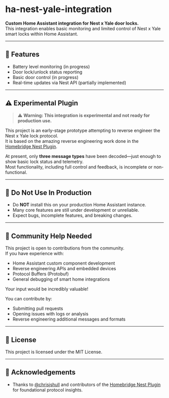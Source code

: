 # ha-nest-yale-integration

**Custom Home Assistant integration for Nest x Yale door locks.**  
This integration enables basic monitoring and limited control of Nest x Yale smart locks within Home Assistant.

---

## 🔧 Features

- Battery level monitoring (in progress)
- Door lock/unlock status reporting  
- Basic door control (in progress)  
- Real-time updates via Nest API (partially implemented)

---

## ⚠️ Experimental Plugin

> ⚠️ **Warning: This integration is experimental and not ready for production use.**

This project is an early-stage prototype attempting to reverse engineer the Nest x Yale lock protocol.  
It is based on the amazing reverse engineering work done in the [Homebridge Nest Plugin](https://github.com/chrisjshull/homebridge-nest).

At present, only **three message types** have been decoded—just enough to show basic lock status and telemetry.  
Most functionality, including full control and feedback, is incomplete or non-functional.

---

## 🚫 Do Not Use In Production

- Do **NOT** install this on your production Home Assistant instance.
- Many core features are still under development or unreliable.
- Expect bugs, incomplete features, and breaking changes.

---

## 🧠 Community Help Needed

This project is open to contributions from the community.  
If you have experience with:

- Home Assistant custom component development
- Reverse engineering APIs and embedded devices
- Protocol Buffers (Protobuf)
- General debugging of smart home integrations

Your input would be incredibly valuable!

You can contribute by:

- Submitting pull requests
- Opening issues with logs or analysis
- Reverse engineering additional messages and formats

---

## 📄 License

This project is licensed under the MIT License.

---

## 🙌 Acknowledgements

- Thanks to [@chrisjshull](https://github.com/chrisjshull) and contributors of the [Homebridge Nest Plugin](https://github.com/chrisjshull/homebridge-nest) for foundational protocol insights.
